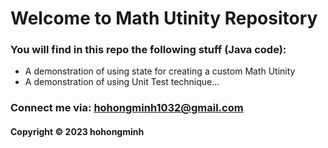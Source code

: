 # Welcome to Math Utinity Repository

### You will find in this repo the following stuff (Java code):
* A demonstration of using state for creating a custom Math Utinity
* A demonstration of using Unit Test technique...

### Connect me via: hohongminh1032@gmail.com

#### Copyright &#169; 2023 hohongminh